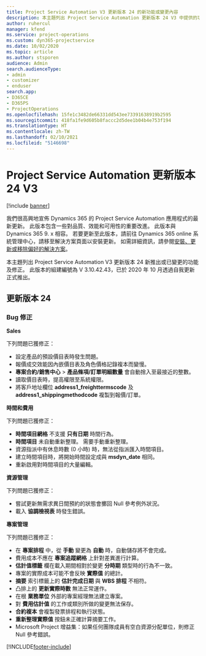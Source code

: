 ```yaml
---
title: Project Service Automation V3 更新版本 24 的新功能或變更內容
description: 本主題列出 Project Service Automation 更新版本 24 V3 中提供的功能和修正。
author: ruhercul
manager: kfend
ms.service: project-operations
ms.custom: dyn365-projectservice
ms.date: 10/02/2020
ms.topic: article
ms.author: stsporen
audience: Admin
search.audienceType:
- admin
- customizer
- enduser
search.app:
- D365CE
- D365PS
- ProjectOperations
ms.openlocfilehash: 15fe1c3482de66331dd543ee73391638919b2595
ms.sourcegitcommit: 418fa1fe9d605b8faccc2d5dee1b04b4e753f194
ms.translationtype: HT
ms.contentlocale: zh-TW
ms.lasthandoff: 02/10/2021
ms.locfileid: "5146698"
---
```

# <a name="project-service-automation-update-release-24-v3"></a>Project Service Automation 更新版本 24 V3

[!include [banner](../includes/psa-now-project-operations.md)]

我們很高興地宣佈 Dynamics 365 的 Project Service Automation 應用程式的最新更新。 此版本包含一些對品質、效能和可用性的重要改進。 此版本與 Dynamics 365 9. x 相容。 若要更新至此版本，請前往 Dynamics 365 online 系統管理中心，請移至解決方案頁面以安裝更新。 如需詳細資訊，請參閱[安裝、更新或移除偏好的解決方案](https://docs.microsoft.com/power-platform/admin/install-remove-preferred-solution)。

本主題列出 Project Service Automation V3 更新版本 24 新推出或已變更的功能及修正。 此版本的組建編號為 V 3.10.42.43，已於 2020 年 10 月透過自我更新正式推出。

## <a name="update-release-24"></a>更新版本 24

### <a name="bug-fixes"></a>Bug 修正

**Sales**

下列問題已獲修正：

- 設定產品的預設價目表時發生問題。
- 報價成交效能因內嵌價目表及角色價格記錄複本而變慢。
- **專案合約/銷售中心** > **產品條項/訂單明細數量** 會自動捨入至最接近的整數。
- 讀取價目表時，提高權限至系統權限。
- 將客戶地址欄位 **address1_freighttermscode** 及 **address1_shippingmethodcode** 複製到報價/訂單。 


**時間和費用**

下列問題已獲修正：

- **時間項目網格** 不支援 **只有日期** 時間行為。
- **時間項目** 未自動重新整理。 需要手動重新整理。
- 資源指派中有休息時數 (0 小時) 時，無法從指派匯入時間項目。
- 建立時間項目時，將開始時間設定成與 **msdyn_date** 相同。
- 重新啟用對時間項目的大量編輯。

**資源管理**

下列問題已獲修正：

- 嘗試更新無需求異日間預約的狀態會擲回 Null 參考例外狀況。
- 載入 **協調檢視表** 時發生錯誤。


**專案管理**

下列問題已獲修正：

- 在 **專案排程** 中，從 **手動** 變更為 **自動** 時，自動儲存將不會完成。
- 費用成本不應在 **專案追蹤網格** 上針對差異進行計算。
- **估計值標籤** 欄在載入期間相對於變更 **分時期** 類型時的行為不一致。
- 專案的實際成本可能不會反映 **實際值** 的總計。
- **摘要** 索引標籤上的 **估計完成日期** 與 **WBS 排程** 不相符。
- 凸排上的 **更新實際時數** 無法正常運作。
- 在根 **業務單位** 外部的專案經理無法建立專案。
- 對 **費用估計值** 的工作或類別所做的變更無法保存。
- **合約複本** 會複製發票排程和執行狀態。
- **重新整理實際值** 按鈕未正確計算摘要工作。
- Microsoft Project 增益集：如果任何團隊成員有空白資源分配單位，則修正 Null 參考錯誤。



[!INCLUDE[footer-include](../includes/footer-banner.md)]